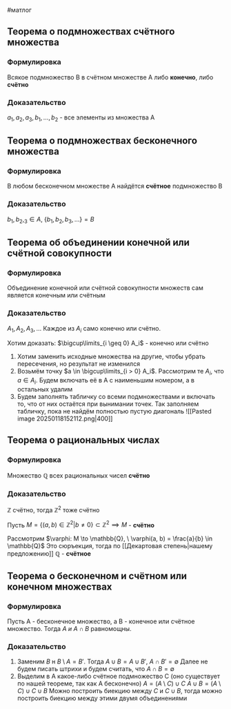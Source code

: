 #матлог 
## Теорема о подмножествах счётного множества
### Формулировка
Всякое подмножество B в счётном множестве A либо **конечно**, либо **счётно**

### Доказательство
$a_1, a_2, a_3, b_1, \dots, b_2$ - все элементы из множества A

## Теорема о подмножествах бесконечного множества
### Формулировка
В любом бесконечном множестве A найдётся **счётное** подмножество B

### Доказательство
$b_1, b_2, _3 \in A, \ \{ b_1, b_2, b_3, \dots \} = B$

## Теорема об объединении конечной или счётной совокупности
### Формулировка
Объединение конечной или счётной совокупности множеств сам является конечным или счётным

### Доказательство
$A_1, A_2, A_3, \dots$
Каждое из $A_i$ само конечно или счётно.

Хотим доказать: $\bigcup\limits_{i \geq 0} A_i$ - конечно или счётно
1) Хотим заменить исходные множества на другие, чтобы убрать пересечения, но результат не изменился
2) Возьмём точку $a \in \bigcup\limits_{i > 0} A_i$. Рассмотрим те $A_i$, что $a \in A_i$. Будем включать её в A с наименьшим номером, а в остальных удалим
3) Будем заполнять табличку со всеми подмножествами и включать то, что от них остаётся при вынимании точек. Так заполняем табличку, пока не найдём полностью пустую диагональ
	![[Pasted image 20250118152112.png|400]]

## Теорема о рациональных числах
### Формулировка
Множество $\mathbb{Q}$ всех рациональных чисел **счётно**

### Доказательство
$\mathbb{Z}$ счётно, тогда $\mathbb{Z}^2$ тоже счётно

Пусть $M = \{ (a, b) \in \mathbb{Z}^2 | b \neq 0 \} \subset \mathbb{Z}^2 \implies M$ - **счётно**

Рассмотрим $\varphi: M \to \mathbb{Q}, \ \varphi(a, b) = \frac{a}{b} \in \mathbb{Q}$
Это сюръекция, тогда по [[Декартовая степень|нашему предложению]] $\mathbb{Q}$ - **счётное**

## Теорема о бесконечном и счётном или конечном множествах
### Формулировка
Пусть A - бесконечное множество, а B - конечное или счётное множество. Тогда $A \ и \ A \cap B$ равномощны.

### Доказательство
1) Заменим $B$ н $B \setminus A = B'$. Тогда $A \cup B = A \cup B', \ A \cap B' = \emptyset$ Далее не будем писать штрихи и будем считать, что $A \cap B = \emptyset$
2) Выделим в A какое-либо счётное подмножество C (оно существует по нашей теореме, так как A бесконечно)
	$A = (A \setminus C) \cup C$
	$A \cup B = (A \setminus C) \cup C \cup B$
	Можно построить биекцию между $C$ и $C \cup B$, тогда можно построить биекцию между этими двумя объединениями